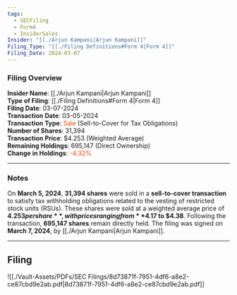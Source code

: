 ```yaml
---
tags:
  - SECFiling
  - Form4
  - InsiderSales
Insider: "[[./Arjun Kampani|Arjun Kampani]]"
Filing_Type: "[[./Filing Definitions#Form 4|Form 4]]"
Filing_Date: 2024-03-07
---
```


### Filing Overview

**Insider Name**: [[./Arjun Kampani|Arjun Kampani]]  
**Type of Filing**: [[./Filing Definitions#Form 4|Form 4]]  
**Filing Date**: 03-07-2024  
**Transaction Date**: 03-05-2024  
**Transaction Type**: <span style="color:orangered">Sale</span> (Sell-to-Cover for Tax Obligations)  
**Number of Shares**: 31,394  
**Transaction Price**: $4.253 (Weighted Average)  
**Remaining Holdings**: 695,147 (Direct Ownership)  
**Change in Holdings**:  <span style="color:orangered">-4.32%</span>

---
### Notes

On **March 5, 2024**, **31,394 shares** were sold in a **sell-to-cover transaction** to satisfy tax withholding obligations related to the vesting of restricted stock units (RSUs). These shares were sold at a weighted average price of **$4.253 per share**, with prices ranging from **$4.17 to $4.38**. Following the transaction, **695,147 shares** remain directly held. The filing was signed on **March 7, 2024**, by [[./Arjun Kampani|Arjun Kampani]].

----
## Filing

![[./Vault-Assets/PDFs/SEC Filings/8d73871f-7951-4df6-a8e2-ce87cbd9e2ab.pdf|8d73871f-7951-4df6-a8e2-ce87cbd9e2ab.pdf]]

